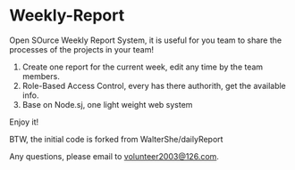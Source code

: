 Weekly-Report
=============

Open SOurce Weekly Report System, it is useful for you team to share the processes of the projects in your team!

1. Create one report for the current week, edit any time by the team members.
2. Role-Based Access Control, every has there authorith, get the available info.
3. Base on Node.sj, one light weight web system

Enjoy it!

BTW, the initial code is forked from WalterShe/dailyReport

Any questions, please email to volunteer2003@126.com.
